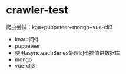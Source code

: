 # crawler-test
爬虫尝试：koa+puppeteer+mongo+vue-cli3


- koa中间件
- puppeteer
- 使用async.eachSeries处理同步插值进数据库
- mongo
- vue-cli3